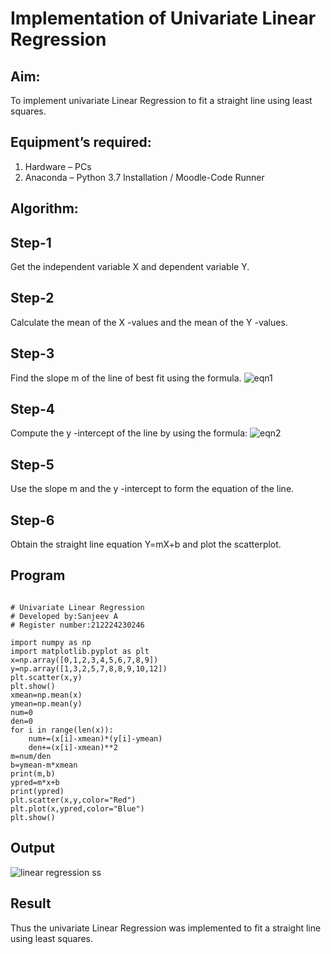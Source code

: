 # Implementation of Univariate Linear Regression
## Aim:
To implement univariate Linear Regression to fit a straight line using least squares.
## Equipment’s required:
1.	Hardware – PCs
2.	Anaconda – Python 3.7 Installation / Moodle-Code Runner
## Algorithm:
## Step-1
Get the independent variable X and dependent variable Y.
## Step-2
Calculate the mean of the X -values and the mean of the Y -values.
## Step-3
Find the slope m of the line of best fit using the formula.
 ![eqn1](./eq1.jpg)
## Step-4
Compute the y -intercept of the line by using the formula:
![eqn2](./eq2.jpg)  
## Step-5
Use the slope m and the y -intercept to form the equation of the line.
## Step-6
Obtain the straight line equation Y=mX+b and plot the scatterplot.
## Program
```

# Univariate Linear Regression
# Developed by:Sanjeev A
# Register number:212224230246

import numpy as np
import matplotlib.pyplot as plt
x=np.array([0,1,2,3,4,5,6,7,8,9])
y=np.array([1,3,2,5,7,8,8,9,10,12])
plt.scatter(x,y)
plt.show()
xmean=np.mean(x)
ymean=np.mean(y)
num=0
den=0
for i in range(len(x)):
    num+=(x[i]-xmean)*(y[i]-ymean)
    den+=(x[i]-xmean)**2
m=num/den
b=ymean-m*xmean
print(m,b)
ypred=m*x+b
print(ypred)
plt.scatter(x,y,color="Red")
plt.plot(x,ypred,color="Blue")
plt.show()

```
## Output
![linear regression ss](https://github.com/user-attachments/assets/9fe80ce4-0770-4859-bd13-a645b1f164b1)


## Result
Thus the univariate Linear Regression was implemented to fit a straight line using least squares.
